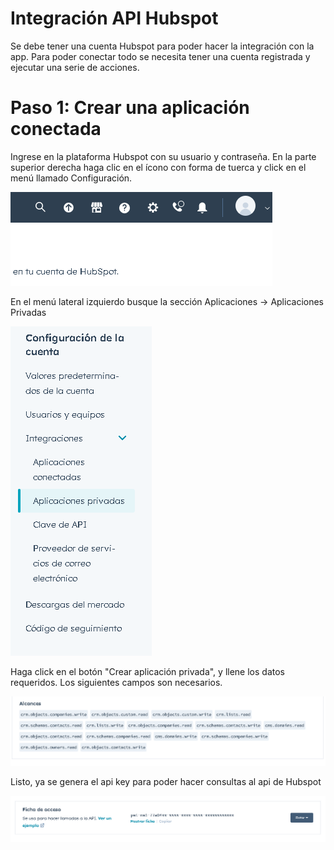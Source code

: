# Integración API Hubspot

Se debe tener una cuenta Hubspot para poder hacer la integración con la app.
Para poder conectar todo se necesita tener una cuenta registrada y ejecutar una serie de acciones.

# Paso 1: Crear una aplicación conectada

Ingrese en la plataforma Hubspot con su usuario y contraseña. En la parte superior derecha haga clic en el ícono con forma de tuerca y click en el menú llamado Configuración.


![img.png](Paso1.png)

En el menú lateral izquierdo busque la sección Aplicaciones -> Aplicaciones Privadas

![img.png](Paso2.png)


Haga click en el botón "Crear aplicación privada", y llene los datos requeridos. Los siguientes campos son necesarios.

![img.png](Paso3.png)


Listo, ya se genera el api key para poder hacer consultas al api de Hubspot

![img.png](Paso4.png)


